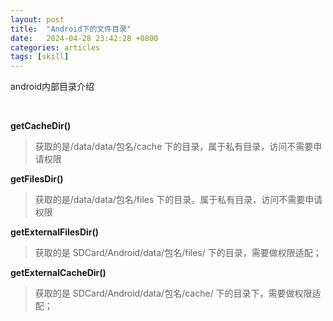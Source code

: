 ```yaml
---
layout: post
title:  "Android下的文件目录"
date:   2024-04-28 23:42:28 +0800
categories: articles
tags: [skill]
---
```

android内部目录介绍

<br>

**getCacheDir()**
> 获取的是/data/data/包名/cache 下的目录，属于私有目录，访问不需要申请权限

**getFilesDir()**
> 获取的是/data/data/包名/files 下的目录。属于私有目录，访问不需要申请权限

**getExternalFilesDir()**
> 获取的是 SDCard/Android/data/包名/files/ 下的目录，需要做权限适配；

**getExternalCacheDir()**
> 获取的是 SDCard/Android/data/包名/cache/ 下的目录下，需要做权限适配；